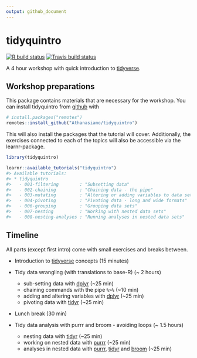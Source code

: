 ```yaml
---
output: github_document
---
```


<!-- README.md is generated from README.Rmd. Please edit that file -->



# tidyquintro

<!-- badges: start -->
[![R build status](https://github.com/Athanasiamo/tidyquintro/workflows/R-CMD-check/badge.svg)](https://github.com/Athanasiamo/tidyquintro/actions)
[![Travis build status](https://travis-ci.com/Athanasiamo/tidyquintro.svg?branch=master)](https://travis-ci.com/Athanasiamo/tidyquintro)
<!-- badges: end -->

A 4 hour workshop with quick introduction to [tidyverse](https://www.tidyverse.org/).

## Workshop preparations

This package contains materials that are necessary for the workshop. 
You can install tidyquintro from [github]() with


```r
# install.packages("remotes")
remotes::install_github("Athanasiamo/tidyquintro")
```

This will also install the packages that the tutorial will cover.
Additionally, the exercises connected to each of the topics will also be accessible via the learnr-package.


```r
library(tidyquintro)
```


```r
learnr::available_tutorials("tidyquintro")
#> Available tutorials:
#> * tidyquintro
#>   - 001-filtering        : "Subsetting data"
#>   - 002-chaining         : "Chaining data - the pipe"
#>   - 003-mutating         : "Altering or adding variables to data sets"
#>   - 004-pivoting         : "Pivoting data - long and wide formats"
#>   - 006-grouping         : "Grouping data sets"
#>   - 007-nesting          : "Working with nested data sets"
#>   - 008-nesting-analyses : "Running analyses in nested data sets"
```

## Timeline
All parts (except first intro) come with small exercises and breaks between.

- Introduction to [tidyverse](https://www.tidyverse.org/) concepts (15 minutes)  

- Tidy data wrangling (with translations to base-R) (~ 2 hours) 
  - sub-setting data with [dplyr](https://dplyr.tidyverse.org/) (~25 min)  
  - chaining commands with the pipe `%>%` (~10 min)  
  - adding and altering variables with [dplyr](https://dplyr.tidyverse.org/)  (~25 min)  
  - pivoting data with [tidyr](https://tidyr.tidyverse.org/) (~25 min) 
  
- Lunch break (30 min)  

- Tidy data analysis with purrr and broom - avoiding loops (~ 1.5 hours)   
  - nesting data with [tidyr](https://tidyr.tidyverse.org/) (~25 min)  
  - working on nested data with [purrr](https://purrr.tidyverse.org/) (~25 min)  
  - analyses in nested data with [purrr](https://purrr.tidyverse.org/), [tidyr](https://tidyr.tidyverse.org/) and [broom](https://github.com/tidymodels/broom) (~25 min)  
